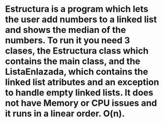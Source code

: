 # Estructura is a program which lets the user add numbers to a linked list and shows the median of the numbers. To run it you need 3 clases, the Estructura class which contains the main class, and the ListaEnlazada, which contains the linked list atributes and an exception to handle empty linked lists. It does not have Memory or CPU issues and it runs in a linear order. O(n).
